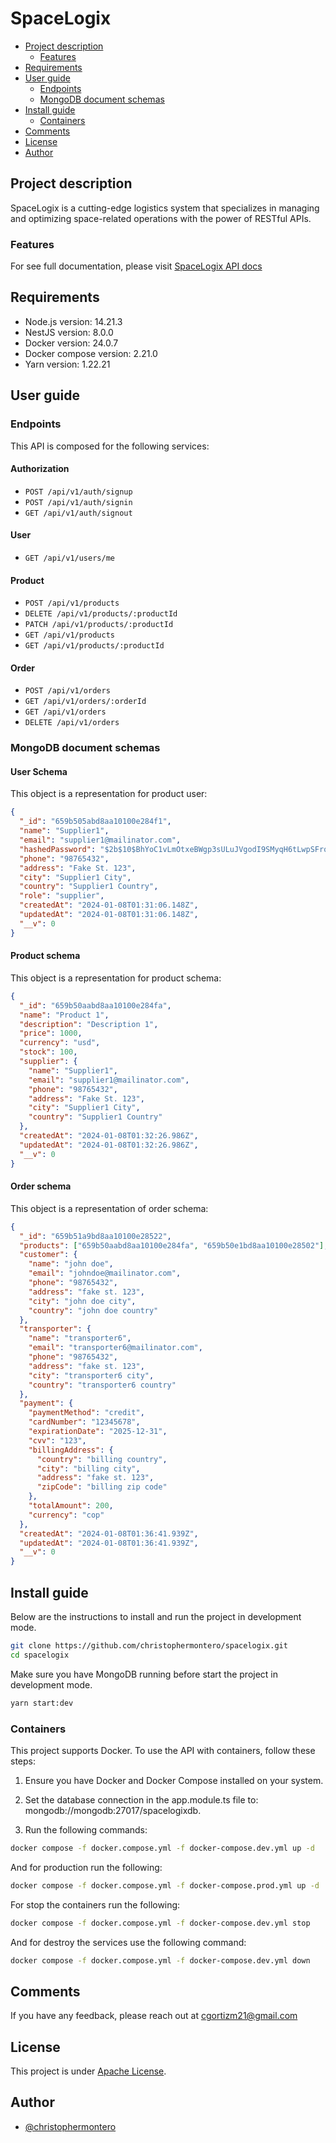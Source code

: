 # SpaceLogix

- [Project description](#project-description)
  - [Features](#features)
- [Requirements](#requirements)
- [User guide](#user-guide)
  - [Endpoints](#endpoints)
  - [MongoDB document schemas](#mongoDB-document-schemas)
- [Install guide](#install-guide)
  - [Containers](#containers)
- [Comments](#comments)
- [License](#license)
- [Author](#author)

## Project description

SpaceLogix is a cutting-edge logistics system that specializes in managing and optimizing space-related operations with the power of RESTful APIs.

### Features

For see full documentation, please visit [SpaceLogix API docs](https://documenter.getpostman.com/view/11299055/2s9YsJBXwZ#0ed4a3be-cb54-4443-8635-c7f799a4c1aa)

## Requirements

- Node.js version: 14.21.3
- NestJS version: 8.0.0
- Docker version: 24.0.7
- Docker compose version: 2.21.0
- Yarn version: 1.22.21

## User guide

### Endpoints

This API is composed for the following services:

#### Authorization

- `POST /api/v1/auth/signup`
- `POST /api/v1/auth/signin`
- `GET /api/v1/auth/signout`

#### User

- `GET /api/v1/users/me`

#### Product

- `POST /api/v1/products`
- `DELETE /api/v1/products/:productId`
- `PATCH /api/v1/products/:productId`
- `GET /api/v1/products`
- `GET /api/v1/products/:productId`

#### Order

- `POST /api/v1/orders`
- `GET /api/v1/orders/:orderId`
- `GET /api/v1/orders`
- `DELETE /api/v1/orders`

### MongoDB document schemas

#### User Schema

This object is a representation for product user:

```json
{
  "_id": "659b505abd8aa10100e284f1",
  "name": "Supplier1",
  "email": "supplier1@mailinator.com",
  "hashedPassword": "$2b$10$BhYoC1vLmOtxeBWgp3sULuJVgodI9SMyqH6tLwpSFrq5bEwCQZ/TO",
  "phone": "98765432",
  "address": "Fake St. 123",
  "city": "Supplier1 City",
  "country": "Supplier1 Country",
  "role": "supplier",
  "createdAt": "2024-01-08T01:31:06.148Z",
  "updatedAt": "2024-01-08T01:31:06.148Z",
  "__v": 0
}
```

#### Product schema

This object is a representation for product schema:

```json
{
  "_id": "659b50aabd8aa10100e284fa",
  "name": "Product 1",
  "description": "Description 1",
  "price": 1000,
  "currency": "usd",
  "stock": 100,
  "supplier": {
    "name": "Supplier1",
    "email": "supplier1@mailinator.com",
    "phone": "98765432",
    "address": "Fake St. 123",
    "city": "Supplier1 City",
    "country": "Supplier1 Country"
  },
  "createdAt": "2024-01-08T01:32:26.986Z",
  "updatedAt": "2024-01-08T01:32:26.986Z",
  "__v": 0
}
```

#### Order schema

This object is a representation of order schema:

```json
{
  "_id": "659b51a9bd8aa10100e28522",
  "products": ["659b50aabd8aa10100e284fa", "659b50e1bd8aa10100e28502"],
  "customer": {
    "name": "john doe",
    "email": "johndoe@mailinator.com",
    "phone": "98765432",
    "address": "fake st. 123",
    "city": "john doe city",
    "country": "john doe country"
  },
  "transporter": {
    "name": "transporter6",
    "email": "transporter6@mailinator.com",
    "phone": "98765432",
    "address": "fake st. 123",
    "city": "transporter6 city",
    "country": "transporter6 country"
  },
  "payment": {
    "paymentMethod": "credit",
    "cardNumber": "12345678",
    "expirationDate": "2025-12-31",
    "cvv": "123",
    "billingAddress": {
      "country": "billing country",
      "city": "billing city",
      "address": "fake st. 123",
      "zipCode": "billing zip code"
    },
    "totalAmount": 200,
    "currency": "cop"
  },
  "createdAt": "2024-01-08T01:36:41.939Z",
  "updatedAt": "2024-01-08T01:36:41.939Z",
  "__v": 0
}
```

## Install guide

Below are the instructions to install and run the project in development mode.

```bash
git clone https://github.com/christophermontero/spacelogix.git
cd spacelogix
```

Make sure you have MongoDB running before start the project in development mode.

```bash
yarn start:dev
```

### Containers

This project supports Docker. To use the API with containers, follow these steps:

1. Ensure you have Docker and Docker Compose installed on your system.

2. Set the database connection in the app.module.ts file to: mongodb://mongodb:27017/spacelogixdb.

3. Run the following commands:

```bash
docker compose -f docker.compose.yml -f docker-compose.dev.yml up -d
```

And for production run the following:

```bash
docker compose -f docker.compose.yml -f docker-compose.prod.yml up -d
```

For stop the containers run the following:

```bash
docker compose -f docker.compose.yml -f docker-compose.dev.yml stop
```

And for destroy the services use the following command:

```bash
docker compose -f docker.compose.yml -f docker-compose.dev.yml down
```

## Comments

If you have any feedback, please reach out at cgortizm21@gmail.com

## License

This project is under [Apache License](https://www.apache.org/licenses/LICENSE-2.0).

## Author

- [@christophermontero](https://github.com/christophermontero)
